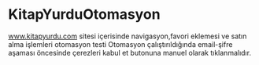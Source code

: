 # KitapYurduOtomasyon
www.kitapyurdu.com sitesi içerisinde navigasyon,favori eklemesi ve satın alma işlemleri otomasyon testi
Otomasyon çalıştırıldığında email-şifre aşaması öncesinde çerezleri kabul et butonuna manuel olarak tıklanmalıdır.
